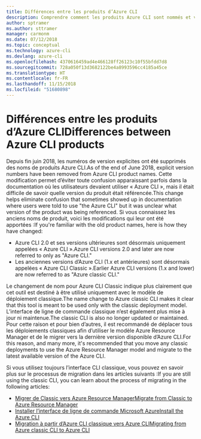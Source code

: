 ```yaml
---
title: Différences entre les produits d’Azure CLI
description: Comprendre comment les produits Azure CLI sont nommés et versionnés, et comment ils sont mis à jour.
author: sptramer
ms.author: sttramer
manager: carmonm
ms.date: 07/12/2018
ms.topic: conceptual
ms.technology: azure-cli
ms.devlang: azure-cli
ms.openlocfilehash: 4370616459ad4e466128ff26123c10f55bfdd7d8
ms.sourcegitcommit: 728a050f13d3682122be4a8993596cc4185a45ce
ms.translationtype: HT
ms.contentlocale: fr-FR
ms.lasthandoff: 11/15/2018
ms.locfileid: "51680898"
---
```

# <a name="differences-between-azure-cli-products"></a><span data-ttu-id="aa3a9-103">Différences entre les produits d’Azure CLI</span><span class="sxs-lookup"><span data-stu-id="aa3a9-103">Differences between Azure CLI products</span></span>

<span data-ttu-id="aa3a9-104">Depuis fin juin 2018, les numéros de version explicites ont été supprimés des noms de produits Azure CLI.</span><span class="sxs-lookup"><span data-stu-id="aa3a9-104">As of the end of June 2018, explicit version numbers have been removed from Azure CLI product names.</span></span> <span data-ttu-id="aa3a9-105">Cette modification permet d’éviter toute confusion apparaissant parfois dans la documentation où les utilisateurs devaient utiliser « Azure CLI », mais il était difficile de savoir quelle version du produit était référencée.</span><span class="sxs-lookup"><span data-stu-id="aa3a9-105">This change helps eliminate confusion that sometimes showed up in documentation where users were told to use "the Azure CLI" but it was unclear what version of the product was being referenced.</span></span> <span data-ttu-id="aa3a9-106">Si vous connaissez les anciens noms de produit, voici les modifications qui leur ont été apportées :</span><span class="sxs-lookup"><span data-stu-id="aa3a9-106">If you're familiar with the old product names, here is how they have changed:</span></span>

* <span data-ttu-id="aa3a9-107">Azure CLI 2.0 et ses versions ultérieures sont désormais uniquement appelées « Azure CLI ».</span><span class="sxs-lookup"><span data-stu-id="aa3a9-107">Azure CLI versions 2.0 and later are now referred to only as "Azure CLI."</span></span>
* <span data-ttu-id="aa3a9-108">Les anciennes versions d’Azure CLI (1.x et antérieures) sont désormais appelées « Azure CLI Classic ».</span><span class="sxs-lookup"><span data-stu-id="aa3a9-108">Earlier Azure CLI versions (1.x and lower) are now referred to as "Azure classic CLI."</span></span>

<span data-ttu-id="aa3a9-109">Le changement de nom pour Azure CLI Classic indique plus clairement que cet outil est destiné à être utilisé uniquement avec le modèle de déploiement classique.</span><span class="sxs-lookup"><span data-stu-id="aa3a9-109">The name change to Azure classic CLI makes it clear that this tool is meant to be used only with the classic deployment model.</span></span> <span data-ttu-id="aa3a9-110">L’interface de ligne de commande classique n’est également plus mise à jour ni maintenue.</span><span class="sxs-lookup"><span data-stu-id="aa3a9-110">The classic CLI is also no longer updated or maintained.</span></span> <span data-ttu-id="aa3a9-111">Pour cette raison et pour bien d’autres, il est recommandé de déplacer tous les déploiements classiques afin d’utiliser le modèle Azure Resource Manager et de le migrer vers la dernière version disponible d’Azure CLI.</span><span class="sxs-lookup"><span data-stu-id="aa3a9-111">For this reason, and many more, it's recommended that you move any classic deployments to use the Azure Resource Manager model and migrate to the latest available version of the Azure CLI.</span></span>

<span data-ttu-id="aa3a9-112">Si vous utilisez toujours l’interface CLI classique, vous pouvez en savoir plus sur le processus de migration dans les articles suivants :</span><span class="sxs-lookup"><span data-stu-id="aa3a9-112">If you are still using the classic CLI, you can learn about the process of migrating in the following articles:</span></span>

* [<span data-ttu-id="aa3a9-113">Migrer de Classic vers Azure Resource Manager</span><span class="sxs-lookup"><span data-stu-id="aa3a9-113">Migrate from Classic to Azure Resource Manager</span></span>](/azure/virtual-machines/linux/migration-classic-resource-manager-overview)
* [<span data-ttu-id="aa3a9-114">Installer l’interface de ligne de commande Microsoft Azure</span><span class="sxs-lookup"><span data-stu-id="aa3a9-114">Install the Azure CLI</span></span>](install-azure-cli.md)
* [<span data-ttu-id="aa3a9-115">Migration à partir d’Azure CLI classique vers Azure CLI</span><span class="sxs-lookup"><span data-stu-id="aa3a9-115">Migrating from Azure classic CLI to Azure CLI</span></span>](https://github.com/Azure/azure-cli/blob/dev/doc/classic_cli_migration.md)

